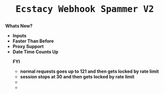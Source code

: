 <h1>
<p align="center">
  <samp>
  Ecstacy Webhook Spammer V2
</p>
</h1>

<b> Whats New?<b>
 
 <ul>
 <li> Inputs
 <li> Faster Than Before
 <li> Proxy Support
 <li> Date Time Counts Up
 </li>

<b> FYI<b>
 <ul>
 <li> normal requests goes up to 121 and then gets locked by rate limit
 <li> session stops at 30 and then gets locked by rate limit
 <li> 
 <li> 
 </li>
